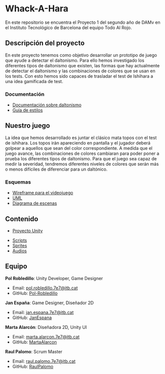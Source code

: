# Whack-A-Hara

En este repositorio se encuentra el Proyecto 1 del segundo año de DAMv en el Instituto Tecnológico de Barcelona del equipo Todo Al Rojo.

## Descripción del proyecto

En este proyecto tenemos como objetivo desarrollar un prototipo de juego que ayude a detectar el daltonismo. Para ello hemos investigado los diferentes tipos de daltonismo que existen, las formas que hay actualmente de detectar el daltonismo y las combinaciones de colores que se usan en los tests. Con esto hemos sido capaces de trasladar el test de Ishihara a una idea gamificada de test.

### Documentación
- [Documentación sobre daltonismo](https://docs.google.com/document/d/1rUloU6iC5ZZ8AF271Kn5ATTJiayniCXy2d3W1Tua7Kc/edit?usp=sharing)
- [Guía de estilos](https://docs.google.com/document/d/1GnE_0E84Sk9iOk6OEpGW-ho_ddcWyVczH7baiDo_wUE/edit?usp=sharing)

## Nuestro juego

La idea que hemos desarrollado es juntar el clásico mata topos con el test de ishihara. Los topos irán apareciendo en pantalla y el jugador deberá golpear a aquellos que sean del color correspondiente. A medida que el juego avance, las combinaciones de colores cambiaran para poder poner a prueba los diferentes tipos de daltonismo. Para que el juego sea capaz de medir la severidad, tendremos diferentes niveles de colores que serán más o menos difíciles de diferenciar para un daltónico.

### Esquemas
- [Wireframe para el videojuego](https://www.figma.com/design/eVLZ8N815d3DshVDXGYZlJ/WireFrame_WhackAHara?node-id=0-1&t=4dZ0wU0cA8BsdqMu-1)
- [UML](https://drive.google.com/file/d/1XSSzMD1h5LHBmjE0xDLkk-9_ODv5BncK/view?usp=sharing)
- [Diagrama de escenas](https://www.canva.com/design/DAGUlQ0U0Do/Dr2J10S32qzlvlbED1L-sw/edit?utm_content=DAGUlQ0U0Do&utm_campaign=designshare&utm_medium=link2&utm_source=sharebutton)

## Contenido
- [Proyecto Unity](https://github.com/Pol-Robledillo/Whack-A-Hara/tree/main/Whack-A-Hara)
* [Scripts](https://github.com/Pol-Robledillo/Whack-A-Hara/tree/main/Whack-A-Hara/Assets/Scripts)
* [Sprites](https://github.com/Pol-Robledillo/Whack-A-Hara/tree/main/Whack-A-Hara/Assets/Sprites)
* [Audios](https://github.com/Pol-Robledillo/Whack-A-Hara/tree/main/Whack-A-Hara/Assets/Audio)
## Equipo
**Pol Robledillo**:    Unity Developer, Game Designer  
- Email: pol.robledillo.7e7@itb.cat  
- GitHub: [Pol-Robledillo](https://github.com/Pol-Robledillo)  

**Jan España**:       Game Designer, Diseñador 2D  
- Email: jan.espana.7e7@itb.cat  
- GitHub: [JanEspana](https://github.com/JanEspana)  

**Marta Alarcón**:    Diseñadora 2D, Unity UI  
- Email: marta.alarcon.7e7@itb.cat  
- GitHub: [MartaAlarcon](https://github.com/MartaAlarcon)  

**Raul Palomo**:      Scrum Master  
- Email: raul.palomo.7e7@itb.cat  
- GitHub: [RaulPalomo](https://github.com/RaulPalomo)  
